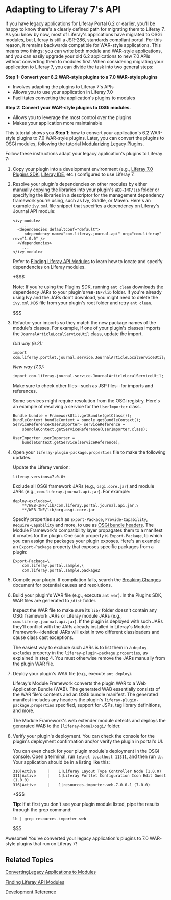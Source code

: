 # Adapting to Liferay 7's API [](id=adapting-to-liferay-7s-api)

If you have legacy applications for Liferay Portal 6.2 or earlier, you'll be
happy to know there's a clearly defined path for migrating them to Liferay 7. As
you know by now, most of Liferay's applications have migrated to OSGi modules,
but Liferay is still a JSR-286, standards compliant portal. For this reason, it
remains backwards compatible for WAR-style applications. This means two things:
you can write both module and WAR-style applications, and you can easily upgrade
your old 6.2 applications to new 7.0 APIs without converting them to modules
first. When considering migrating your application to Liferay 7, you can divide
the task into two general steps: 

**Step 1:  Convert your 6.2 WAR-style plugins to a 7.0 WAR-style plugins**

- Involves adapting the plugins to Liferay 7's APIs
- Allows you to use your application in Liferay 7.0
- Facilitates converting the application's plugins to modules

**Step 2:  Convert your WAR-style plugins to OSGi modules.**

- Allows you to leverage the most control over the plugins
- Makes your application more maintainable

This tutorial shows you **Step 1**: how to convert your application's 6.2
WAR-style plugins to 7.0 WAR-style plugins. Later, you can convert the plugins
to OSGi modules, following the tutorial [Modularizing Legacy Plugins](/develop/tutorials/-/knowledge_base/7-0/modularizing-legacy-plugins).

Follow these instructions adapt your legacy application's plugins to Liferay 7:

1.  Copy your plugin into a development environment (e.g.,
    [Liferay 7.0 Plugins SDK](http://sourceforge.net/projects/lportal/files/Liferay%20Portal/),
    [Liferay IDE](https://sourceforge.net/projects/lportal/files/Liferay%20IDE/),
    etc.) configured to use Liferay 7. 

2.  Resolve your plugin's dependencies on other modules by either manually
    copying the libraries into your plugin's `WEB-INF/lib` folder or specifying
    the libraries in a descriptor for the management dependency framework you're
    using, such as Ivy, Gradle, or Maven. Here's an example `ivy.xml` file
    snippet that specifies a dependency on Liferay's Journal API module:

        <ivy-module>
            ...
          <dependencies defaultconf="default">
             <dependency name="com.liferay.journal.api" org="com.liferay" rev="1.0.0" />
          </dependencies>
            ...
        </ivy-module>

    Refer to [Finding Liferay API Modules](/develop/reference/-/knowledge_base/7-0/finding-liferay-api-modules)
    to learn how to locate and specify dependencies on Liferay modules.

    +$$$

    Note: If you're using the Plugins SDK, running `ant clean` downloads the
    dependency JARs to your plugin's `WEB-INF/lib` folder. If you're already
    using Ivy and the JARs don't download, you might need to delete the
    `ivy.xml.MD5` file from your plugin's root folder and retry `ant clean`.

    $$$

3.  Refactor your imports so they match the new package names of the module's
    classes. For example, if one of your plugin's classes imports the
    `JournalArticleLocalServiceUtil` class, update the import.

    *Old way (6.2):*

        import com.liferay.portlet.journal.service.JournalArticleLocalServiceUtil;

    *New way (7.0):*

        import com.liferay.journal.service.JournalArticleLocalServiceUtil;

    Make sure to check other files--such as JSP files--for imports and
    references.

    Some services might require resolution from the OSGi registry. Here's an
    example of resolving a service for the `UserImporter` class.

        Bundle bundle = FrameworkUtil.getBundle(getClass());
        BundleContext bundleContext = bundle.getBundleContext();
        ServiceReference<UserImporter> serviceReference =
            sbundleContext.getServiceReference(UserImporter.class);
        
        UserImporter userImporter =
            bundleContext.getService(serviceReference);

4.  Open your `liferay-plugin-package.properties` file to make the following
    updates.

    Update the Liferay version:

        liferay-versions=7.0.0+

    Exclude all OSGi framework JARs (e.g., `osgi.core.jar`) and module JARs (e.g.,
    `com.liferay.journal.api.jar`). For example:

        deploy-excludes=\
            **/WEB-INF/lib/com.liferay.portal.journal.api.jar,\
            **/WEB-INF/lib/org.osgi.core.jar

    
    Specify properties such as `Export-Package`, `Provide-Capability`,
    `Require-Capability` and more, to use as [OSGi bundle
    headers](https://www.osgi.org/bundle-headers-reference/). The Module
    Framework's compatibility layer propagates them to a manifest it creates for
    the plugin. One such property is `Export-Package`, to which you can assign
    the packages your plugin exposes. Here's an example an `Export-Package`
    property that exposes specific packages from a plugin:

        Export-Package=\
            com.liferay.portal.sample,\
            com.liferay.portal.sample.package2

5.  Compile your plugin. If compilation fails, search the
    [Breaking Changes](/develop/reference/-/knowledge_base/7-0/what-are-the-breaking-changes-for-liferay-7-0)
    document for potential causes and resolutions.

6.  Build your plugin's WAR file (e.g., execute `ant war`). In the Plugins SDK,
    WAR files are generated to `/dist` folder.

    Inspect the WAR file to make sure its `lib/` folder doesn't contain any OSGi
    framework JARs or Liferay module JARs (e.g., `com.liferay.journal.api.jar`).
    If the plugin is deployed with such JARs they'll conflict with the JARs
    already installed in Liferay's Module Framework--identical JARs will exist
    in two different classloaders and cause class cast exceptions. 

    The easiest way to exclude such JARs is to list them in a `deploy-excludes`
    property in the `liferay-plugin-package.properties`, as explained in step 4.
    You must otherwise remove the JARs manually from the plugin WAR file.

7.  Deploy your plugin's WAR file (e.g., execute `ant deploy`). 

    Liferay's Module Framework converts the plugin WAR to a Web Application
    Bundle (WAB). The generated WAB essentially consists of the WAR file's
    contents and an OSGi bundle manifest. The generated manifest includes any
    headers the plugin's `liferay-plugin-package.properties` specified, support
    for JSPs, tag library definitions, and more.

    The Module Framework's web extender module detects and deploys the generated
    WAB to the `[liferay-home]/osgi/` folder.

8.  Verify your plugin's deployment. You can check the console for the plugin's
    deployment confirmation and/or verify the plugin in portal's UI.

    You can even check for your plugin module's deployment in the OSGi console.
    Open a terminal, run `telnet localhost 11311`, and then run `lb`. Your
    application should be in a listing like this:

        310|Active     |    1|Liferay Layout Type Controller Node (1.0.0)
        311|Active     |    1|Liferay Portlet Configuration Icon Edit Guest (1.0.0)
        316|Active     |    1|resources-importer-web-7-0.0.1 (7.0.0)

    +$$$

    **Tip**: If at first you don't see your plugin module listed, pipe the
    results through the grep command:

        lb | grep resources-importer-web

    $$$

Awesome! You've converted your legacy application's plugins to 7.0 WAR-style
plugins that run on Liferay 7!

## Related Topics [](id=related-topics)

[ConvertingLegacy Applications to Modules](/develop/tutorials/-/knowledge_base/7-0/converting-legacy-applications-to-modules)

[Finding Liferay API Modules](/develop/reference/-/knowledge_base/7-0/finding-liferay-api-modules)

[Development Reference](/develop/reference/-/knowledge_base/7-0/development-reference)
